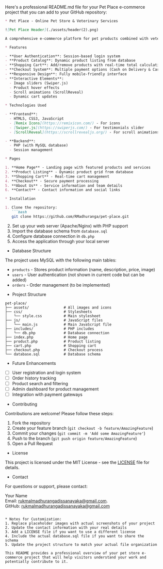 Here's a professional README.md file for your Pet Place e-commerce project that you can add to your GitHub repository:

```markdown
* Pet Place - Online Pet Store & Veterinary Services

![Pet Place Header](./assets/header(2).png)

A comprehensive e-commerce platform for pet products combined with veterinary services, built with PHP, HTML, CSS, and JavaScript.

* Features

- **User Authentication**: Session-based login system
- **Product Catalog**: Dynamic product listing from database
- **Shopping Cart**: Add/remove products with real-time total calculation
- **Checkout System**: Multiple payment options (Cash on Delivery & Card)
- **Responsive Design**: Fully mobile-friendly interface
- **Interactive Elements**:
  - Image sliders (Swiper.js)
  - Product hover effects
  - Scroll animations (ScrollReveal)
  - Dynamic cart updates

* Technologies Used

- **Frontend**:
  - HTML5, CSS3, JavaScript
  - [Remix Icons](https://remixicon.com/) - For icons
  - [Swiper.js](https://swiperjs.com/) - For testimonials slider
  - [ScrollReveal](https://scrollrevealjs.org/) - For scroll animations

- **Backend**:
  - PHP (with MySQL database)
  - Session management

* Pages

1. **Home Page** - Landing page with featured products and services
2. **Product Listing** - Dynamic product grid from database
3. **Shopping Cart** - Real-time cart management
4. **Checkout** - Secure payment processing
5. **About Us** - Service information and team details
6. **Contact** - Contact information and social links

* Installation

1. Clone the repository:
   ```bash
   git clone https://github.com/RMadhuranga/pet-place.git
   ```
2. Set up your web server (Apache/Nginx) with PHP support
3. Import the database schema from `database.sql`
4. Configure database connection in `db.php`
5. Access the application through your local server

* Database Structure

The project uses MySQL with the following main tables:
- `products` - Stores product information (name, description, price, image)
- `users` - User authentication (not shown in current code but can be added)
- `orders` - Order management (to be implemented)

* Project Structure

```
pet-place/
├── assets/                # All images and icons
├── css/                   # Stylesheets
│   └── style.css          # Main stylesheet
├── js/                    # JavaScript files
│   └── main.js            # Main JavaScript file
├── includes/              # PHP includes
│   └── db.php             # Database connection
├── index.php              # Home page
├── product.php            # Product listing
├── cart.php               # Shopping cart
├── checkout.php           # Checkout process
└── database.sql           # Database schema
```

* Future Enhancements

- [ ] User registration and login system
- [ ] Order history tracking
- [ ] Product search and filtering
- [ ] Admin dashboard for product management
- [ ] Integration with payment gateways

* Contributing

Contributions are welcome! Please follow these steps:
1. Fork the repository
2. Create your feature branch (`git checkout -b feature/AmazingFeature`)
3. Commit your changes (`git commit -m 'Add some AmazingFeature'`)
4. Push to the branch (`git push origin feature/AmazingFeature`)
5. Open a Pull Request

* License

This project is licensed under the MIT License - see the [LICENSE](LICENSE) file for details.

* Contact

For questions or support, please contact:

Your Name  
Email: rukmalmadhurangadissanayaka@gmail.com.  
GitHub: [rukmalmadhurangadissanayaka@gmail.com](https://github.com/RMadhuranga)
```

* Notes for Customization:
1. Replace placeholder images with actual screenshots of your project
2. Update the contact information with your real details
3. Add a LICENSE file if you want to use a different license
4. Include the actual database.sql file if you want to share the schema
5. Update the project structure to match your actual file organization

This README provides a professional overview of your pet store e-commerce project that will help visitors understand your work and potentially contribute to it.
